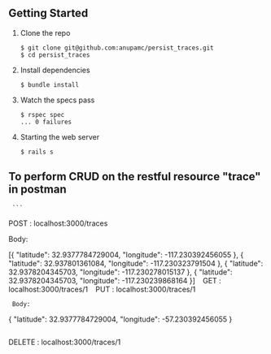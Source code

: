 ## Getting Started

1. Clone the repo

   ```
   $ git clone git@github.com:anupamc/persist_traces.git
   $ cd persist_traces
   ```

2. Install dependencies

   ```
   $ bundle install
   ```

3. Watch the specs pass

   ```
   $ rspec spec
   ... 0 failures

4. Starting the web server
 	 
 	 ```
   $ rails s
   ```

## To perform CRUD on the restful resource "trace" in postman
	 
	 ```
   POST : localhost:3000/traces


   Body:

   [{ "latitude": 32.9377784729004, "longitude": -117.230392456055 }, 
		{ "latitude": 32.937801361084, "longitude": -117.230323791504 }, 
		{ "latitude": 32.9378204345703, "longitude": -117.230278015137 }, 
		{ "latitude": 32.9378204345703, "longitude": -117.230239868164 }]
	 ```
	 ```
	 GET : localhost:3000/traces/1
	 ```
	 ```
	 PUT : localhost:3000/traces/1
   
	 Body:

   { "latitude": 32.9377784729004, "longitude": -57.230392456055 }
   ```
   ```
   DELETE : localhost:3000/traces/1
   ```